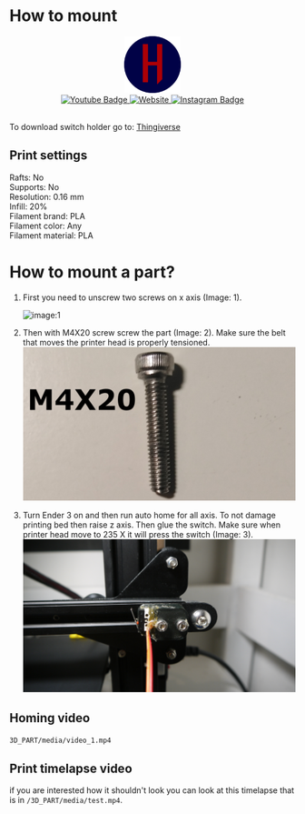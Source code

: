 <h1>How to mount</h1>

<div id="header" align="center">
    <img src="https://github.com/halina20011/halina20011/blob/main/Halina-Circle.png" width="100"/>
    <div id="badges">
        <a href="https://www.youtube.com/channel/UCG0h6r6T1joRASO29JV9qMQ">
            <img src="https://img.shields.io/badge/YouTube-red?style=for-the-badge&logo=youtube&logoColor=white" alt="Youtube Badge"/>
        </a>
        <a href="https://halina20011.github.io/">
            <img src="https://img.shields.io/badge/Website-lightgrey?style=for-the-badge" alt="Website"/>
        </a>
        <a href="https://www.instagram.com/mario.durakovic/">
            <img src="https://img.shields.io/badge/Instagram-blue?style=for-the-badge&logo=instagram&logoColor=white" alt="Instagram Badge"/>
        </a>
    </div>
</div>

<br>

To download switch holder go to: [Thingiverse](https://www.thingiverse.com/thing:5252751)

## Print settings
Rafts: No<br>
Supports: No<br>
Resolution: 0.16 mm<br>
Infill: 20%<br>
Filament brand: PLA<br>
Filament color: Any<br>
Filament material: PLA<br>

# How to mount a part?

1. First you need to unscrew two screws on x axis (Image: 1).

    ![image:1](/3D_PART/media/image_1.png)

2. Then with M4X20 screw screw the part (Image: 2). Make sure the belt that moves the printer head is properly tensioned.
    ![image:2](/3D_PART/media/image_2.png)

3. Turn Ender 3 on and then run auto home for all axis. To not damage printing bed then raise z axis. Then glue the switch. Make sure when printer head move to 235 X it will press the switch (Image: 3).
    ![image:3](/3D_PART/media/image_3.jpg)

## Homing video
`3D_PART/media/video_1.mp4`

## Print timelapse video
if you are interested how it shouldn't look you can look at this timelapse that is in `/3D_PART/media/test.mp4`.

